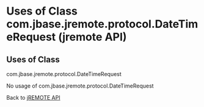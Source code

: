 # Uses of Class com.jbase.jremote.protocol.DateTimeRequest (jremote API)

<PageHeader />

## Uses of Class
com.jbase.jremote.protocol.DateTimeRequest

No usage of com.jbase.jremote.protocol.DateTimeRequest

Back to [jREMOTE API](com_jbase_jremote_package-summary)

  
<PageFooter />
